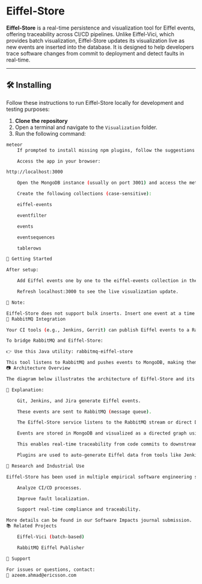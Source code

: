 # Eiffel-Store

**Eiffel-Store** is a real-time persistence and visualization tool for Eiffel events, offering traceability across CI/CD pipelines. Unlike Eiffel-Vici, which provides batch visualization, Eiffel-Store updates its visualization live as new events are inserted into the database. It is designed to help developers trace software changes from commit to deployment and detect faults in real-time.

---

## 🛠️ Installing

Follow these instructions to run Eiffel-Store locally for development and testing purposes:

1. **Clone the repository**  
2. Open a terminal and navigate to the `Visualization` folder.  
3. Run the following command:

```bash
meteor
    If prompted to install missing npm plugins, follow the suggestions in the terminal.

    Access the app in your browser:

http://localhost:3000

    Open the MongoDB instance (usually on port 3001) and access the meteor database.

    Create the following collections (case-sensitive):

    eiffel-events

    eventfilter

    events

    eventsequences

    tablerows

🚀 Getting Started

After setup:

    Add Eiffel events one by one to the eiffel-events collection in the meteor database.

    Refresh localhost:3000 to see the live visualization update.

📝 Note:

Eiffel-Store does not support bulk inserts. Insert one event at a time to maintain live visualization integrity.
🔄 RabbitMQ Integration

Your CI tools (e.g., Jenkins, Gerrit) can publish Eiffel events to a RabbitMQ message bus.

To bridge RabbitMQ and Eiffel-Store:

👉 Use this Java utility: rabbitmq-eiffel-store

This tool listens to RabbitMQ and pushes events to MongoDB, making them instantly visible in Eiffel-Store.
📷 Architecture Overview

The diagram below illustrates the architecture of Eiffel-Store and its relationship with Git, Jenkins, Jira, RabbitMQ, and MongoDB:

🔎 Explanation:

    Git, Jenkins, and Jira generate Eiffel events.

    These events are sent to RabbitMQ (message queue).

    The Eiffel-Store service listens to the RabbitMQ stream or direct DB insertions.

    Events are stored in MongoDB and visualized as a directed graph using Meteor.js.

    This enables real-time traceability from code commits to downstream artifacts and failures.

    Plugins are used to auto-generate Eiffel data from tools like Jenkins or Git.

🧠 Research and Industrial Use

Eiffel-Store has been used in multiple empirical software engineering studies and in industrial settings to:

    Analyze CI/CD processes.

    Improve fault localization.

    Support real-time compliance and traceability.

More details can be found in our Software Impacts journal submission.
📚 Related Projects

    Eiffel-Vici (batch-based)

    RabbitMQ Eiffel Publisher

📧 Support

For issues or questions, contact:
📩 azeem.ahmad@ericsson.com